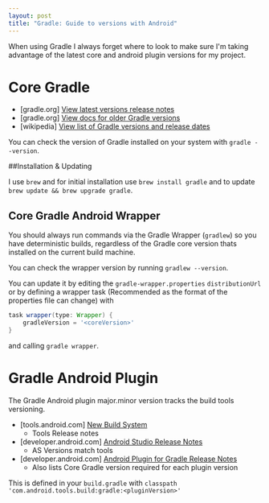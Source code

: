 ```yaml
---
layout: post
title: "Gradle: Guide to versions with Android"
---
```


When using Gradle I always forget where to look to make sure I'm taking advantage of the latest core and android plugin versions for my project. 

#  Core Gradle

- [gradle.org] [View latest versions release notes](https://docs.gradle.org/current/release-notes)
- [gradle.org] [View docs for older Gradle versions](http://gradle.org/gradle-download/)
- [wikipedia] [View list of Gradle versions and release dates](https://en.wikipedia.org/wiki/Gradle)

You can check the version of Gradle installed on your system with `gradle --version`. 

##Installation & Updating

I use `brew` and for initial installation use `brew install gradle` and to update `brew update && brew upgrade gradle`.

## Core Gradle Android Wrapper

You should always run commands via the Gradle Wrapper (`gradlew`) so you have deterministic builds, regardless of the Gradle core version thats installed on the current build machine.

You can check the wrapper version by running `gradlew --version`. 

You can update it by editing the `gradle-wrapper.properties` `distributionUrl` or by defining a wrapper task (Recommended as the format of the properties file can change) with

```gradle
task wrapper(type: Wrapper) {
    gradleVersion = '<coreVersion>'
}
```

and calling `gradle wrapper`.

# Gradle Android Plugin

The Gradle Android plugin major.minor version tracks the build tools versioning.

- [tools.android.com] [New Build System](http://tools.android.com/tech-docs/new-build-system)
  - Tools Release notes
- [developer.android.com] [Android Studio Release Notes](https://developer.android.com/studio/releases/index.html)
  - AS Versions match tools
- [developer.android.com] [Android Plugin for Gradle Release Notes](https://developer.android.com/studio/releases/gradle-plugin.html)
  - Also lists Core Gradle version required for each plugin version

This is defined in your `build.gradle` with `classpath 'com.android.tools.build:gradle:<pluginVersion>'`
